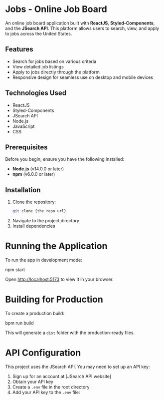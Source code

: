 # Jobs - Online Job Board

An online job board application built with **ReactJS**, **Styled-Components**, and the **JSearch API**. This platform allows users to search, view, and apply to jobs across the United States.

## Features

- Search for jobs based on various criteria
- View detailed job listings
- Apply to jobs directly through the platform
- Responsive design for seamless use on desktop and mobile devices

## Technologies Used

- ReactJS
- Styled-Components
- JSearch API
- Node.js
- JavaScript
- CSS

## Prerequisites

Before you begin, ensure you have the following installed:

- **Node.js** (v14.0.0 or later)
- **npm** (v6.0.0 or later)

## Installation

1. Clone the repository:
   ```bash
   git clone {the repo url}
2. Navigate to the project directory
3. Install dependencies

# Running the Application

To run the app in development mode:

npm start

Open [http://localhost:5173](http://localhost:5173) to view it in your browser.

# Building for Production

To create a production build:

bpm run build

This will generate a `dist` folder with the production-ready files.

# API Configuration

This project uses the JSearch API. You may need to set up an API key:

1. Sign up for an account at [JSearch API website]
2. Obtain your API key
3. Create a `.env` file in the root directory
4. Add your API key to the `.env` file:
